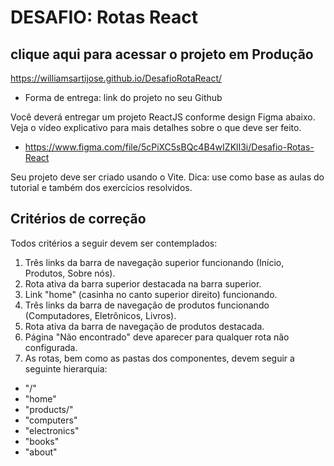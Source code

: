 # DESAFIO: Rotas React

## clique aqui para acessar o projeto em Produção 
https://williamsartijose.github.io/DesafioRotaReact/


- Forma de entrega: link do projeto no seu Github

Você deverá entregar um projeto ReactJS conforme design Figma abaixo. Veja o vídeo explicativo para mais
detalhes sobre o que deve ser feito.

- https://www.figma.com/file/5cPiXC5sBQc4B4wIZKlI3i/Desafio-Rotas-React

Seu projeto deve ser criado usando o Vite.
Dica: use como base as aulas do tutorial e também dos exercícios resolvidos.



## Critérios de correção

Todos critérios a seguir devem ser contemplados:
1) Três links da barra de navegação superior funcionando (Início, Produtos, Sobre nós).
2) Rota ativa da barra superior destacada na barra superior.
3) Link "home" (casinha no canto superior direito) funcionando.
4) Três links da barra de navegação de produtos funcionando (Computadores, Eletrônicos, Livros).
5) Rota ativa da barra de navegação de produtos destacada.
6) Página "Não encontrado" deve aparecer para qualquer rota não configurada.
7) As rotas, bem como as pastas dos componentes, devem seguir a seguinte hierarquia:
- "/"
- "home"
- "products/"
- "computers"
- "electronics"
- "books"
- "about"
